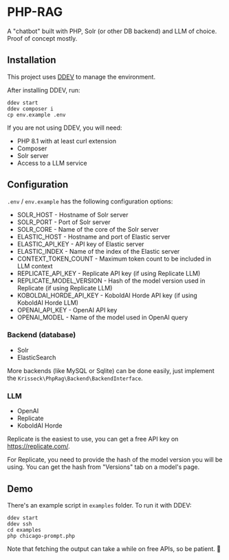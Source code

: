 # PHP-RAG

A "chatbot" built with PHP, Solr (or other DB backend) and LLM of choice. Proof of concept mostly.

## Installation

This project uses [DDEV](https://ddev.com/) to manage the environment.

After installing DDEV, run:

```
ddev start
ddev composer i
cp env.example .env
```

If you are not using DDEV, you will need:

- PHP 8.1 with at least curl extension
- Composer
- Solr server
- Access to a LLM service

## Configuration

`.env` / `env.example` has the following configuration options:

- SOLR_HOST - Hostname of Solr server 
- SOLR_PORT - Port of Solr server 
- SOLR_CORE - Name of the core of the Solr server
- ELASTIC_HOST - Hostname and port of Elastic server
- ELASTIC_API_KEY - API key of Elastic server
- ELASTIC_INDEX - Name of the index of the Elastic server
- CONTEXT_TOKEN_COUNT - Maximum token count to be included in LLM context
- REPLICATE_API_KEY - Replicate API key (if using Replicate LLM)
- REPLICATE_MODEL_VERSION - Hash of the model version used in Replicate (if using Replicate LLM)
- KOBOLDAI_HORDE_API_KEY - KoboldAI Horde API key (if using KoboldAI Horde LLM)
- OPENAI_API_KEY - OpenAI API key
- OPENAI_MODEL - Name of the model used in OpenAI query

### Backend (database)

- Solr
- ElasticSearch

More backends (like MySQL or Sqlite) can be done easily, just implement the `Krisseck\PhpRag\Backend\BackendInterface`.

### LLM

- OpenAI
- Replicate
- KoboldAI Horde

Replicate is the easiest to use, you can get a free API key on https://replicate.com/. 

For Replicate, you need to provide the hash of the model version you will be using. You can get the hash from "Versions" tab on a model's page.

## Demo

There's an example script in `examples` folder. To run it with DDEV:

```
ddev start
ddev ssh
cd examples
php chicago-prompt.php
```

Note that fetching the output can take a while on free APIs, so be patient. 🙂

